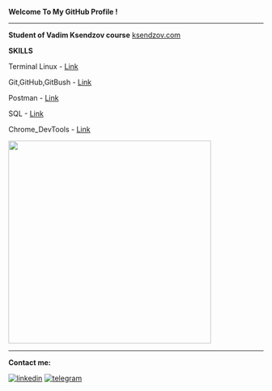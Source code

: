  __Welcome To My GitHub Profile !__
___
 __Student of Vadim Ksendzov course__ [ksendzov.com](https://ksendzov.com/)

 __SKILLS__
 
 Terminal Linux - [Link](https://github.com/AndreiHeranok/Terminal_linux/blob/main/README.md)

 Git,GitHub,GitBush - [Link](https://github.com/AndreiHeranok/Git.GitHub/blob/main/README.md)

 Postman - [Link](https://github.com/AndreiHeranok/Postman)

 SQL - [Link](https://github.com/AndreiHeranok/SQL)

 Chrome_DevTools - [Link](https://www.youtube.com/watch?v=rHVvkRRs_os&feature=youtu.be)

<img src="https://cdn.dribbble.com/users/1235346/screenshots/3252385/job.gif" width="400"> 

___
__Сontact me:__

[![linkedin](https://img.shields.io/badge/-linkedin-blue?style=for-the-badge&logo=linkedin&logocolor=)](https://www.linkedin.com/in/andrei-heranok-3b9847228/) 
[![telegram](https://img.shields.io/badge/-telegram-blue?style=for-the-badge&logo=telegram&)](https://t.me/potatorecs)
